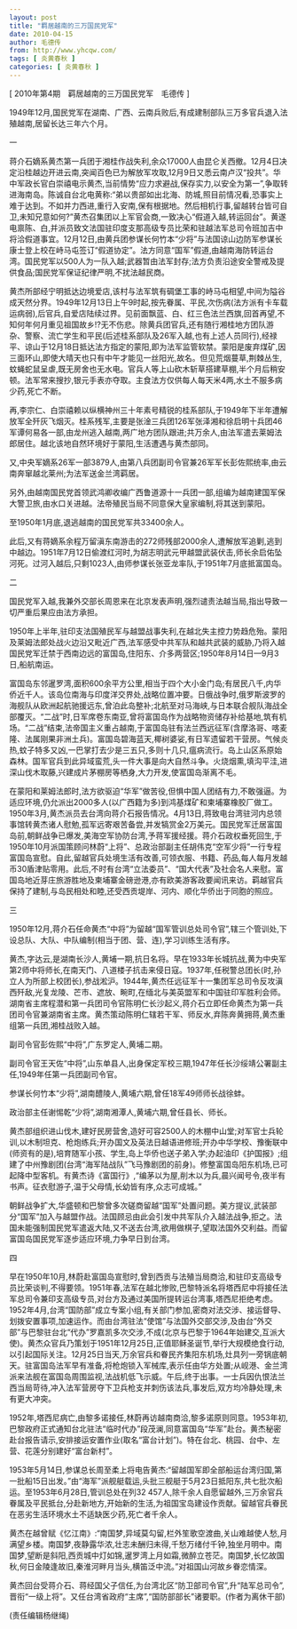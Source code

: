 ```yaml
---
layout: post
title: "羁居越南的三万国民党军"
date: 2010-04-15
author: 毛德传
from: http://www.yhcqw.com/
tags: [ 炎黄春秋 ]
categories: [ 炎黄春秋 ]
---
```



[ 2010年第4期　羁居越南的三万国民党军　毛德传 ]

1949年12月,国民党军在湖南、广西、云南兵败后,有成建制部队三万多官兵退入法殖越南,居留长达三年六个月。

一


蒋介石嫡系黄杰第一兵团于湘桂作战失利,余众17000人由昆仑关西撤。12月4日决定沿桂越边开进云南,突闻百色已为解放军攻取,12月9日又悉云南卢汉“投共”。华中军政长官白崇禧电示黄杰,当前情势“应力求避战,保存实力,以安全为第一”,争取转进海南岛。陈诚自台北电黄称:“弟以贵部如出北海、防城,照目前情况看,恐事实上难于达到。不如并力西进,重行入安南,保有根据地。然后相机行事,留越转台皆可自卫,未知兄意如何?”黄杰召集团以上军官会商,一致决心“假道入越,转运回台”。黄遂电禀陈、白,并派员致文法国驻印度支那高级专员比荣和驻越法军总司令班加吉中将洽假道事宜。12月12日,由黄兵团参谋长何竹本“少将”与法国谅山边防军参谋长康士登上校在峙马屯签订“假道协定”。法方同意“国军”假道,由越南海防转运台湾。国民党军以500人为一队入越;武器暂由法军封存;法方负责沿途安全警戒及提供食品;国民党军保证纪律严明,不扰法越民商。


黄杰所部经宁明抵达边境爱店,该村与法军筑有碉堡工事的峙马屯相望,中间为隘谷成天然分界。1949年12月13日上午9时起,按先眷属、平民,次伤病(法方派有卡车载运病弱),后官兵,自爱店陆续过界。见前面飘蓝、白、红三色法兰西旗,回首再望,不知何年何月重见祖国故乡!?无不伤悲。除黄兵团官兵,还有随行湘桂地方团队游杂、警察、流亡学生和平民(后述桂系部队及26军入越,也有上述人员同行),经禄平、谅山于12月18日抵达法方指定的蒙阳,即为法军监管软禁。蒙阳是废弃煤矿,因三面环山,即使大晴天也只有中午才能见一丝阳光,故名。但见荒烟蔓草,荆棘丛生,蚊蝇蛇鼠呈虐,既无房舍也无水电。官兵人等上山砍木斩草搭建草棚,半个月后稍安顿。法军常来搜抄,银元手表亦夺取。主食法方仅供每人每天米4两,水土不服多病少药,死亡不断。


再,李宗仁、白崇禧赖以纵横神州三十年素号精锐的桂系部队,于1949年下半年遭解放军全歼灰飞烟灭。桂系残军,主要是张淦三兵团126军张泽湘和徐启明十兵团46军谭何易各一部,由龙州逃入越南,两广地方团队跟进;共万余人,由法军遣去莱姆法郎居住。越北该地自然环境好于蒙阳,生活遭遇与黄杰部同。

又,中央军嫡系26军一部3879人,由第八兵团副司令官兼26军军长彭佐熙统率,由云南奔窜越北莱州;为法军送金兰湾羁居。

另外,由越南国民党首领武鸿卿收编广西鲁道源十一兵团一部,组编为越南建国军保大警卫旅,由水口关进越。法帝殖民当局不同意保大皇家编制,将其送到蒙阳。

至1950年1月底,退逃越南的国民党军共33400余人。


此后,又有蒋嫡系余程万留滇东南游击的272师残部2000余人,遭解放军追剿,逃到中越边。1951年7月12日偷渡红河时,为胡志明武元甲越盟武装伏击,师长余启佑坠河死。过河入越后,只剩1023人,由师参谋长张亚龙率队,于1951年7月底抵富国岛。

二

国民党军入越,我兼外交部长周恩来在北京发表声明,强烈谴责法越当局,指出导致一切严重后果应由法方承担。


1950年上半年,驻印支法国殖民军与越盟战事失利,在越北失主控力势趋危殆。蒙阳及莱姆法郎处战火边沿又毗近广西,法军感受中共军队和越共武装的威胁,乃将入越国民党军迁禁于西南边远的富国岛,住阳东、介多两营区;1950年8月14日—9月3日,船航南运。


富国岛东邻暹罗湾,面积600余平方公里,相当于四个大小金门岛;有居民八千,内华侨近千人。该岛位南海与印度洋交界处,战略位置冲要。日俄战争时,俄罗斯波罗的海舰队从欧洲起航驰援远东,曾泊此岛整补;北航至对马海峡,与日本联合舰队海战全部覆灭。“二战”时,日军席卷东南亚,曾将富国岛作为战略物资储存补给基地,筑有机场。“二战”结束,法帝国主义重占越南,于富国岛驻有法兰西远征军(含摩洛哥、喀麦隆、法属刚果非洲土兵)。富国岛碧海蓝天,椰树婆娑,有日军遗留若干营房。气候炎热,蚊子特多又凶,一巴掌打去少是三五只,多则十几只,瘟病流行。岛上山区系原始森林。国军官兵到此异域蛮荒,头一件大事是向大自然斗争。火烧烟熏,填沟平洼,进深山伐木取藤,兴建成片茅棚房等栖身,大力开发,使富国岛渐离不毛。


在蒙阳和莱姆法郎时,法方欲驱迫“华军”做苦役,但惧中国人团结有力,不敢强逼。为适应环境,仍允派出2000多人(以广西籍为多)到鸿基煤矿和柬埔寨橡胶厂做工。1950年3月,黄杰派员去台湾向蒋介石报告情况。4月13日,蒋致电台湾驻河内总领事馆转黄杰诸人慰勉,孤军远寄艰苦备尝,并发犒赏金2万美元。国民党军迁居富国岛前,朝鲜战争已爆发,美海空军协防台湾,予蒋军援经援。蒋介石政权垂死回生,于1950年10月派国策顾问林蔚“上将”、总政治部副主任胡伟克“空军少将”一行专程富国岛宣慰。自此,留越官兵处境生活有改善,可领衣服、书籍、药品,每人每月发越币30盾津贴零用。此后,不时有台湾“立法委员”、“国大代表”及社会名人来慰。富国岛地近芽庄旅游胜地及柬埔寨金磅逊港,亦有欧美游客政要闻讯来访。羁越官兵保持了建制,与岛民相处和睦,还受西贡堤岸、河内、顺化华侨出于同胞的照应。

三

1950年12月,蒋介石任命黄杰“中将”为留越“国军管训总处司令官”,辖三个管训处,下设总队、大队、中队编制(相当于团、营、连),学习训练生活有序。


黄杰,字达云,是湖南长沙人,黄埔一期,抗日名将。早在1933年长城抗战,黄为中央军第2师中将师长,在南天门、八道楼子抗击来侵日寇。1937年,任税警总团长(时,孙立人为所部上校团长),参战淞沪。1944年,黄杰任远征军十一集团军总司令反攻滇西歼敌,光复龙陵、芒市、遮放、畹町,在缅北与美英盟军和中国驻印军胜利会师。湖南省主席程潜和第一兵团司令官陈明仁长沙起义,蒋介石立即任命黄杰为第一兵团司令官兼湖南省主席。黄杰策动陈明仁辖若干军、师反水,弃陈奔黄拥蒋,黄杰重组第一兵团,湘桂战败入越。

副司令官彭佐熙“中将”,广东罗定人,黄埔二期。

副司令官王天佐“中将”,山东单县人,出身保定军校三期,1947年任长沙绥靖公署副主任,1949年任第一兵团副司令官。

参谋长何竹本“少将”,湖南醴陵人,黄埔六期,曾任18军49师师长战徐蚌。

政治部主任谢惕乾“少将”,湖南湘潭人,黄埔六期,曾任县长、师长。


黄杰部组织进山伐木,建好民房营舍,造好可容2500人的木棚中山堂;对军官士兵轮训,以木制坦克、枪炮练兵;开办国文及英法日越语进修班;开办中华学校、豫衡联中(师资有的是),培育随军小孩、学生,岛上华侨也送子弟入学;办起油印《护国报》;组建了中州豫剧团(台湾“海军陆战队”飞马豫剧团的前身)。修整富国岛阳东机场,已可起降中型客机。有黄杰诗《富国行》,“编茅以为屋,削木以为兵,晨兴闻号令,夜半有书声。征衣慰游子,温于父母情,长幼皆有序,众志可成城。”


朝鲜战争扩大,华盛顿和巴黎曾多次磋商留越“国军”处置问题。美方提议,武装部分“国军”加入与越盟作战。法国顾忌由此会引发中共军队介入越法战争,拒之。法国未能强制国民党军遣返大陆,又不送去台湾,欲用做棋子,望取法国外交利益。而留富国岛国民党军逐步适应环境,力争早日到台湾。

四


早在1950年10月,林蔚赴富国岛宣慰时,曾到西贡与法殖当局商洽,和驻印支高级专员比荣谈判,不得要领。1951年春,法军在越北惨败,巴黎特派名将塔西尼中将接任法军总司令兼印支高级专员,对台方及通过美国所提转运台湾事,塔西尼拒绝考虑。1952年4月,台湾“国防部”成立专案小组,有关部门参加,密商对法交涉、接运督导、划拨安置事项,加速运作。而由台湾驻法“使馆”与法国外交部交涉,及由台“外交部”与巴黎驻台北“代办”罗嘉凯多次交涉,不成(北京与巴黎于1964年始建交,互派大使)。黄杰众官兵乃策划于1951年12月25日,正值耶稣圣诞节,举行大规模绝食行动,以引起国际关注。12月25日当天,万余官兵和眷民齐集阳东机场,灶具列一旁锅底朝天。驻富国岛法军早有准备,将枪炮锁入军械库,表示任由华方处置;从岘港、金兰湾派来法舰在富国岛周围监视,法战机低飞示威。午后,终于出事。一士兵因仇恨法兰西当局苛待,冲入法军营房夺下卫兵枪支并刺伤该法兵,事发后,双方均冷静处理,未有更大冲突。


1952年,塔西尼病亡,由黎多诺接任,林蔚再访越南商洽,黎多诺原则同意。1953年初,巴黎政府正式通知台北驻法“临时代办”段茂澜,同意富国岛“华军”赴台。黄杰秘密赴台报告请示,安排接运安置作业(取名“富台计划”)。特在台北、桃园、台中、左营、花莲分别建好“富台新村”。


1953年5月14日,参谋总长周至柔上将电告黄杰:“留越国军即全部船运台湾归国,第一批船15日出发。”由“海军”派舰艇载运,头批三舰艇于5月23日抵阳东,共七批次船运。至1953年6月28日,管训总处在列32 
457人,除千余人自愿留越外,三万余官兵眷属及平民抵台,分赴新地方,开始新的生活,为祖国宝岛建设作贡献。留越官兵眷民在恶劣生活环境水土不适缺医少药,死亡者千余人。


黄杰在越曾赋《忆江南》:“南国梦,异域莫勾留,栏外笙歌空渡曲,关山难越使人愁,月满望乡楼。南国梦,夜静露华浓,壮志未酬归未得,千愁万绪付千钟,独坐月明中。南国梦,望断是斜阳,西贡城中灯如锦,暹罗湾上月如霜,微醉立苍茫。南国梦,长忆故国秋,何日金陵逢故旧,秦淮河畔月当头,横笛泛中流。”对祖国山河故乡眷恋情深。


黄杰回台受蒋介石、蒋经国父子信任,为台湾北区“防卫部司令官”,升“陆军总司令”,晋衔“一级上将”。又任台湾省政府“主席”,“国防部部长”诸要职。(作者为离休干部)

(责任编辑杨继绳)


